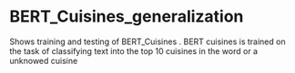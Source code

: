# BERT_Cuisines_generalization
Shows training and testing of BERT_Cuisines . BERT cuisines is trained on the task of classifying text into the top 10 cuisines in the word or a unknowed cuisine
